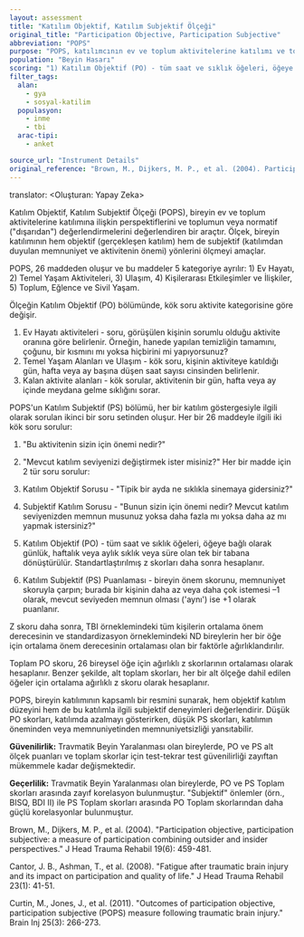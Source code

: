 ```yaml
---
layout: assessment
title: "Katılım Objektif, Katılım Subjektif Ölçeği"
original_title: "Participation Objective, Participation Subjective"
abbreviation: "POPS"
purpose: "POPS, katılımcının ev ve toplum aktivitelerine katılımı ve toplumun/normatif ('dışarıdan') değerlendirmeleri hakkındaki bakış açılarını değerlendirir."
population: "Beyin Hasarı"
scoring: "1) Katılım Objektif (PO) - tüm saat ve sıklık öğeleri, öğeye bağlı olarak günlük, haftalık veya aylık sıklık veya süre olan tek bir tabana dönüştürülür. Daha sonra standartlaştırılmış z skorları hesaplanır. 2) Katılım Subjektif (PS) Puanlaması - bireyin önem skorunu, memnuniyet skoruyla çarpın; burada bir kişinin daha az veya daha çok istemesi –1 olarak, mevcut seviyeden memnun olması ('aynı') ise +1 olarak puanlanır. Z skoru daha sonra, TBI örneklemindeki tüm kişilerin ortalama önem derecesinin ve standardizasyon örneklemindeki ND bireylerin her bir öğe için ortalama önem derecesinin ortalaması olan bir faktörle ağırlıklandırılır. Toplam PO skoru, 26 bireysel öğe için ağırlıklı z skorlarının ortalaması olarak hesaplanır. Benzer şekilde, alt toplam skorları, her bir alt ölçeğe dahil edilen öğeler için ortalama ağırlıklı z skoru olarak hesaplanır."
filter_tags:
  alan:
    - gya
    - sosyal-katilim
  populasyon:
    - inme
    - tbi
  arac-tipi:
    - anket

source_url: "Instrument Details"
original_reference: "Brown, M., Dijkers, M. P., et al. (2004). Participation objective, participation subjective: a measure of participation combining outsider and insider perspectives. J Head Trauma Rehabil 19(6): 459-481."
---
```


translator: <Oluşturan: Yapay Zeka>



Katılım Objektif, Katılım Subjektif Ölçeği (POPS), bireyin ev ve toplum aktivitelerine katılımına ilişkin perspektiflerini ve toplumun veya normatif ("dışarıdan") değerlendirmelerini değerlendiren bir araçtır. Ölçek, bireyin katılımının hem objektif (gerçekleşen katılım) hem de subjektif (katılımdan duyulan memnuniyet ve aktivitenin önemi) yönlerini ölçmeyi amaçlar.


POPS, 26 maddeden oluşur ve bu maddeler 5 kategoriye ayrılır: 1) Ev Hayatı, 2) Temel Yaşam Aktiviteleri, 3) Ulaşım, 4) Kişilerarası Etkileşimler ve İlişkiler, 5) Toplum, Eğlence ve Sivil Yaşam.

Ölçeğin Katılım Objektif (PO) bölümünde, kök soru aktivite kategorisine göre değişir.
1) Ev Hayatı aktiviteleri - soru, görüşülen kişinin sorumlu olduğu aktivite oranına göre belirlenir. Örneğin, hanede yapılan temizliğin tamamını, çoğunu, bir kısmını mı yoksa hiçbirini mi yapıyorsunuz?
2) Temel Yaşam Alanları ve Ulaşım - kök soru, kişinin aktiviteye katıldığı gün, hafta veya ay başına düşen saat sayısı cinsinden belirlenir.
3) Kalan aktivite alanları - kök sorular, aktivitenin bir gün, hafta veya ay içinde meydana gelme sıklığını sorar.

POPS'un Katılım Subjektif (PS) bölümü, her bir katılım göstergesiyle ilgili olarak sorulan ikinci bir soru setinden oluşur. Her bir 26 maddeyle ilgili iki kök soru sorulur:
1) "Bu aktivitenin sizin için önemi nedir?"
2) "Mevcut katılım seviyenizi değiştirmek ister misiniz?"
Her bir madde için 2 tür soru sorulur:
1) Katılım Objektif Sorusu - "Tipik bir ayda ne sıklıkla sinemaya gidersiniz?"
2) Subjektif Katılım Sorusu - "Bunun sizin için önemi nedir? Mevcut katılım seviyenizden memnun musunuz yoksa daha fazla mı yoksa daha az mı yapmak istersiniz?"


1) Katılım Objektif (PO) - tüm saat ve sıklık öğeleri, öğeye bağlı olarak günlük, haftalık veya aylık sıklık veya süre olan tek bir tabana dönüştürülür. Standartlaştırılmış z skorları daha sonra hesaplanır.
2) Katılım Subjektif (PS) Puanlaması - bireyin önem skorunu, memnuniyet skoruyla çarpın; burada bir kişinin daha az veya daha çok istemesi –1 olarak, mevcut seviyeden memnun olması ('aynı') ise +1 olarak puanlanır.

Z skoru daha sonra, TBI örneklemindeki tüm kişilerin ortalama önem derecesinin ve standardizasyon örneklemindeki ND bireylerin her bir öğe için ortalama önem derecesinin ortalaması olan bir faktörle ağırlıklandırılır.

Toplam PO skoru, 26 bireysel öğe için ağırlıklı z skorlarının ortalaması olarak hesaplanır. Benzer şekilde, alt toplam skorları, her bir alt ölçeğe dahil edilen öğeler için ortalama ağırlıklı z skoru olarak hesaplanır.


POPS, bireyin katılımının kapsamlı bir resmini sunarak, hem objektif katılım düzeyini hem de bu katılımla ilgili subjektif deneyimleri değerlendirir. Düşük PO skorları, katılımda azalmayı gösterirken, düşük PS skorları, katılımın öneminden veya memnuniyetinden memnuniyetsizliği yansıtabilir.


**Güvenilirlik:** Travmatik Beyin Yaralanması olan bireylerde, PO ve PS alt ölçek puanları ve toplam skorlar için test-tekrar test güvenilirliği zayıftan mükemmele kadar değişmektedir.

**Geçerlilik:** Travmatik Beyin Yaralanması olan bireylerde, PO ve PS Toplam skorları arasında zayıf korelasyon bulunmuştur. "Subjektif" önlemler (örn., BISQ, BDI II) ile PS Toplam skorları arasında PO Toplam skorlarından daha güçlü korelasyonlar bulunmuştur.


Brown, M., Dijkers, M. P., et al. (2004). "Participation objective, participation subjective: a measure of participation combining outsider and insider perspectives." J Head Trauma Rehabil 19(6): 459-481.

Cantor, J. B., Ashman, T., et al. (2008). "Fatigue after traumatic brain injury and its impact on participation and quality of life." J Head Trauma Rehabil 23(1): 41-51.

Curtin, M., Jones, J., et al. (2011). "Outcomes of participation objective, participation subjective (POPS) measure following traumatic brain injury." Brain Inj 25(3): 266-273.
```